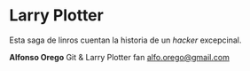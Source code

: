 # Larry Plotter 

Esta saga de linros cuentan la historia de un *hacker* excepcinal. 

**Alfonso Orego** Git & Larry Plotter fan
alfo.orego@gmail.com

